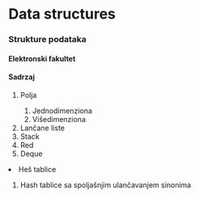 # Data structures
<h3>Strukture podataka</h3>
<h4>Elektronski fakultet</h4>
<h4>Sadrzaj</h4>
<ol>
    <li>Polja</li>
    <ol>
        <li>Jednodimenziona</li>
        <li>Višedimenziona</li>
    </ol>
    <li>Lančane liste</li>
    <li>Stack</li>
    <li>Red</li>
    <li>Deque</li>
    </ol>
    <li>Heš tablice</li>
    <ol>
        <li>Hash tablice sa spoljašnjim ulančavanjem sinonima</li>
    </ol>
</ol>
